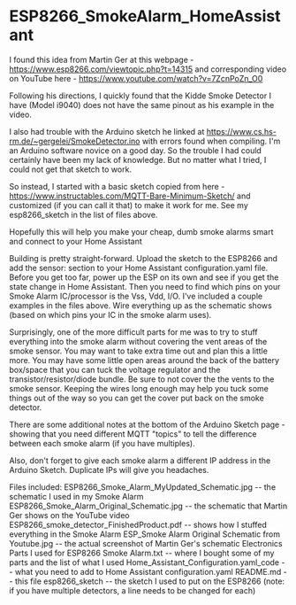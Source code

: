 # ESP8266_SmokeAlarm_HomeAssistant

I found this idea from Martin Ger at this webpage - https://www.esp8266.com/viewtopic.php?t=14315  and corresponding video on YouTube here - https://www.youtube.com/watch?v=7ZcnPoZn_O0

Following his directions, I quickly found that the Kidde Smoke Detector I have (Model i9040) does not have the same pinout as his example in the video.

I also had trouble with the Arduino sketch he linked at https://www.cs.hs-rm.de/~gergelei/SmokeDetector.ino with errors found when compiling. I'm an Arduino software novice on a good day. So the trouble I had could certainly have been my lack of knowledge. But no matter what I tried, I could not get that sketch to work.

So instead, I started with a basic sketch copied from here - https://www.instructables.com/MQTT-Bare-Minimum-Sketch/   and customized (if you can call it that) to make it work for me. See my esp8266_sketch in the list of files above.

Hopefully this will help you make your cheap, dumb smoke alarms smart and connect to your Home Assistant

Building is pretty straight-forward. Upload the sketch to the ESP8266 and add the sensor: section to your Home Assistant configuration.yaml file. Before you get too far, power up the ESP on its own and see if you get the state change in Home Assistant. Then you need to find which pins on your Smoke Alarm IC/processor is the Vss, Vdd, I/O. I've included a couple examples in the files above. Wire everything up as the schematic shows (based on which pins your IC in the smoke alarm uses). 

Surprisingly, one of the more difficult parts for me was to try to stuff everything into the smoke alarm without covering the vent areas of the smoke sensor. You may want to take extra time out and plan this a little more. You may have some little open areas around the back of the battery box/space that you can tuck the voltage regulator and the transistor/resistor/diode bundle. Be sure to not cover the the vents to the smoke sensor. Keeping the wires long enough may help you tuck some things out of the way so you can get the cover put back on the smoke detector.

There are some additional notes at the bottom of the Arduino Sketch page - showing that you need different MQTT "topics" to tell the difference between each smoke alarm (if you have multiples).

Also, don't forget to give each smoke alarm a different IP address in the Arduino Sketch. Duplicate IPs will give you headaches.


Files included:
ESP8266_Smoke_Alarm_MyUpdated_Schematic.jpg          --  the schematic I used in my Smoke Alarm
ESP8266_Smoke_Alarm_Original_Schematic.jpg           --  the schematic that Martin Ger shows on the YouTube video
ESP8266_smoke_detector_FinishedProduct.pdf           --  shows how I stuffed everything in the Smoke Alarm
ESP_Smoke Alarm Original Schematic from Youtube.jpg  --  the actual screenshot of Martin Ger's schematic
Electronics Parts I used for ESP8266 Smoke Alarm.txt --  where I bought some of my parts and the list of what I used
Home_Assistant_Configuration.yaml_code               --  what you need to add to Home Assistant configuration.yaml
README.md                                            --  this file
esp8266_sketch                                       --  the sketch I used to put on the ESP8266 (note: if you have multiple detectors, a line needs to be changed for each)
